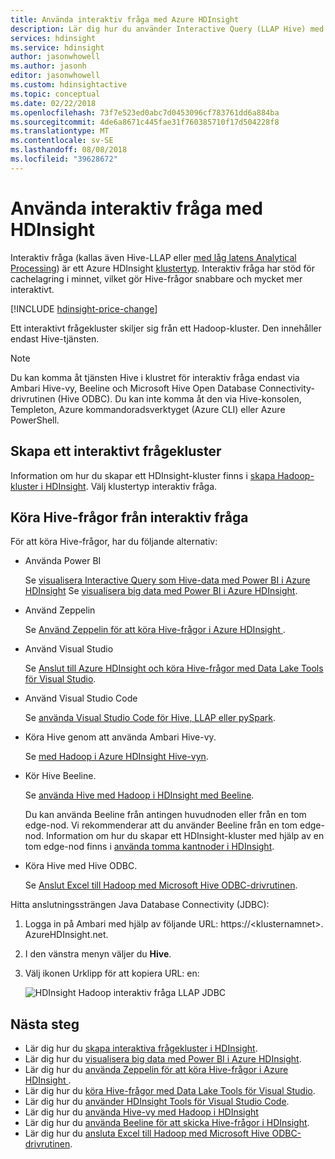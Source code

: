 ```yaml
---
title: Använda interaktiv fråga med Azure HDInsight
description: Lär dig hur du använder Interactive Query (LLAP Hive) med HDInsight.
services: hdinsight
ms.service: hdinsight
author: jasonwhowell
ms.author: jasonh
editor: jasonwhowell
ms.custom: hdinsightactive
ms.topic: conceptual
ms.date: 02/22/2018
ms.openlocfilehash: 73f7e523ed0abc7d0453096cf783761dd6a884ba
ms.sourcegitcommit: 4de6a8671c445fae31f760385710f17d504228f8
ms.translationtype: MT
ms.contentlocale: sv-SE
ms.lasthandoff: 08/08/2018
ms.locfileid: "39628672"
---
```

# <a name="use-interactive-query-with-hdinsight"></a>Använda interaktiv fråga med HDInsight
Interaktiv fråga (kallas även Hive-LLAP eller [med låg latens Analytical Processing](https://cwiki.apache.org/confluence/display/Hive/LLAP)) är ett Azure HDInsight [klustertyp](../hdinsight-hadoop-provision-linux-clusters.md#cluster-types). Interaktiv fråga har stöd för cachelagring i minnet, vilket gör Hive-frågor snabbare och mycket mer interaktivt.

[!INCLUDE [hdinsight-price-change](../../../includes/hdinsight-enhancements.md)] 

Ett interaktivt frågekluster skiljer sig från ett Hadoop-kluster. Den innehåller endast Hive-tjänsten. 

> [!NOTE]
> Du kan komma åt tjänsten Hive i klustret för interaktiv fråga endast via Ambari Hive-vy, Beeline och Microsoft Hive Open Database Connectivity-drivrutinen (Hive ODBC). Du kan inte komma åt den via Hive-konsolen, Templeton, Azure kommandoradsverktyget (Azure CLI) eller Azure PowerShell. 
> 
> 

## <a name="create-an-interactive-query-cluster"></a>Skapa ett interaktivt frågekluster
Information om hur du skapar ett HDInsight-kluster finns i [skapa Hadoop-kluster i HDInsight](../hdinsight-hadoop-provision-linux-clusters.md). Välj klustertyp interaktiv fråga.

## <a name="execute-hive-queries-from-interactive-query"></a>Köra Hive-frågor från interaktiv fråga
För att köra Hive-frågor, har du följande alternativ:

* Använda Power BI

    Se [visualisera Interactive Query som Hive-data med Power BI i Azure HDInsight](./apache-hadoop-connect-hive-power-bi-directquery.md) Se [visualisera big data med Power BI i Azure HDInsight](../hadoop/apache-hadoop-connect-hive-power-bi.md).
 
* Använd Zeppelin

    Se [Använd Zeppelin för att köra Hive-frågor i Azure HDInsight ](../hdinsight-connect-hive-zeppelin.md).

* Använd Visual Studio

    Se [Anslut till Azure HDInsight och köra Hive-frågor med Data Lake Tools för Visual Studio](../hadoop/apache-hadoop-visual-studio-tools-get-started.md#run-interactive-hive-queries).

* Använd Visual Studio Code

    Se [använda Visual Studio Code för Hive, LLAP eller pySpark](../hdinsight-for-vscode.md).
* Köra Hive genom att använda Ambari Hive-vy.
  
    Se [med Hadoop i Azure HDInsight Hive-vyn](../hadoop/apache-hadoop-use-hive-ambari-view.md).
* Kör Hive Beeline.
  
    Se [använda Hive med Hadoop i HDInsight med Beeline](../hadoop/apache-hadoop-use-hive-beeline.md).
  
    Du kan använda Beeline från antingen huvudnoden eller från en tom edge-nod. Vi rekommenderar att du använder Beeline från en tom edge-nod. Information om hur du skapar ett HDInsight-kluster med hjälp av en tom edge-nod finns i [använda tomma kantnoder i HDInsight](../hdinsight-apps-use-edge-node.md).
* Köra Hive med Hive ODBC.
  
    Se [Anslut Excel till Hadoop med Microsoft Hive ODBC-drivrutinen](../hadoop/apache-hadoop-connect-excel-hive-odbc-driver.md).

Hitta anslutningssträngen Java Database Connectivity (JDBC):

1. Logga in på Ambari med hjälp av följande URL: https://\<klusternamnet\>. AzureHDInsight.net.
2. I den vänstra menyn väljer du **Hive**.
3. Välj ikonen Urklipp för att kopiera URL: en:
   
   ![HDInsight Hadoop interaktiv fråga LLAP JDBC](./media/apache-interactive-query-get-started/hdinsight-hadoop-use-interactive-hive-jdbc.png)

## <a name="next-steps"></a>Nästa steg

* Lär dig hur du [skapa interaktiva frågekluster i HDInsight](../hdinsight-hadoop-provision-linux-clusters.md).
* Lär dig hur du [visualisera big data med Power BI i Azure HDInsight](../hadoop/apache-hadoop-connect-hive-power-bi.md).
* Lär dig hur du [använda Zeppelin för att köra Hive-frågor i Azure HDInsight ](../hdinsight-connect-hive-zeppelin.md).
* Lär dig hur du [köra Hive-frågor med Data Lake Tools för Visual Studio](../hadoop/apache-hadoop-visual-studio-tools-get-started.md#run-interactive-hive-queries).
* Lär dig hur du [använder HDInsight Tools för Visual Studio Code](../hdinsight-for-vscode.md).
* Lär dig hur du [använda Hive-vy med Hadoop i HDInsight](../hadoop/apache-hadoop-use-hive-ambari-view.md)
* Lär dig hur du [använda Beeline för att skicka Hive-frågor i HDInsight](../hadoop/apache-hadoop-use-hive-beeline.md).
* Lär dig hur du [ansluta Excel till Hadoop med Microsoft Hive ODBC-drivrutinen](../hadoop/apache-hadoop-connect-excel-hive-odbc-driver.md).

